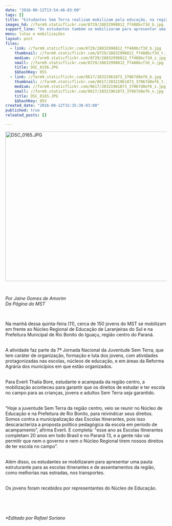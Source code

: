 ```yaml
---
date: "2016-08-12T13:54:46-03:00"
tags: []
title: "Estudantes Sem Terra realizam mobilizam pela educação, na região centro do PR"
images_hd: //farm9.staticflickr.com/8729/28832998812_ff488bcf3d_b.jpg
support_line: "Os estudantes também se mobilizaram para apresentar uma pauta estruturante para as escolas itinerantes e de assentamentos da região, como melhorias nas estradas, nos transportes."
menu: lutas e mobilizações
layout: post
files:
  - link: //farm9.staticflickr.com/8729/28832998812_ff488bcf3d_b.jpg
    thumbnail: //farm9.staticflickr.com/8729/28832998812_ff488bcf3d_t.jpg
    medium: //farm9.staticflickr.com/8729/28832998812_ff488bcf3d_z.jpg
    small: //farm9.staticflickr.com/8729/28832998812_ff488bcf3d_n.jpg
    title: DSC_0156.JPG
    $$hashKey: 05S
  - link: //farm9.staticflickr.com/8617/28321961873_37067d8ef6_b.jpg
    thumbnail: //farm9.staticflickr.com/8617/28321961873_37067d8ef6_t.jpg
    medium: //farm9.staticflickr.com/8617/28321961873_37067d8ef6_z.jpg
    small: //farm9.staticflickr.com/8617/28321961873_37067d8ef6_n.jpg
    title: DSC_0165.JPG
    $$hashKey: 05V
created_date: "2016-08-12T15:35:38-03:00"
published: true
releated_posts: []

---
```

<p><img alt="DSC_0165.JPG" height="466" src="//farm9.staticflickr.com/8617/28321961873_37067d8ef6_b.jpg" width="700" /></p>

<p>&nbsp;</p>

<p><em>Por Jaine Gomes de Amorim<br />
Da P&aacute;gina do MST</em></p>

<p>&nbsp;</p>

<p>Na manh&atilde; dessa quinta-feira (11), cerca de 150 jovens do MST se mobilizam em frente ao N&uacute;cleo Regional de Educa&ccedil;&atilde;o de Laranjeiras do Sul e na Prefeitura Municipal de Rio Bonito do Igua&ccedil;u, regi&atilde;o centro do Paran&aacute;.</p>

<p><br />
A atividade faz parte da 7&ordf; Jornada Nacional da Juventude Sem Terra, que tem car&aacute;ter de organiza&ccedil;&atilde;o, forma&ccedil;&atilde;o e luta dos jovens, com atividades protagonizadas nas escolas, n&uacute;cleos de educa&ccedil;&atilde;o, e em &aacute;reas da Reforma Agr&aacute;ria dos munic&iacute;pios em que est&atilde;o organizados.</p>

<p><br />
Para Everli Thalia Bore, estudante e acampada da regi&atilde;o centro, a mobiliza&ccedil;&atilde;o aconteceu para garantir que os direitos de estudar e ter escola no campo para as crian&ccedil;as, jovens e adultos Sem Terra seja garantido.</p>

<p><br />
&ldquo;Hoje a juventude Sem Terra da regi&atilde;o centro, veio se reunir no N&uacute;cleo de Educa&ccedil;&atilde;o e na Prefeitura de Rio Bonito, para reivindicar seus direitos. Somos contra a municipaliza&ccedil;&atilde;o das Escolas Itinerantes, pois isso descaracteriza a proposta pol&iacute;tico pedag&oacute;gica da escola em per&iacute;odo de acampamento&rdquo;, afirma Everli. E completa: &quot;esse ano as Escolas Itinerantes completam 20 anos em todo Brasil e no Paran&aacute; 13, e a gente n&atilde;o vai permitir que nem o governo e nem o N&uacute;cleo Regional tirem nossos direitos de ter escola no campo&rdquo;.</p>

<p><br />
Al&eacute;m disso, os estudantes se mobilizaram para apresentar uma pauta estruturante para as escolas itinerantes e de assentamentos da regi&atilde;o, como melhorias nas estradas, nos transportes.</p>

<p><br />
Os jovens foram recebidos por representantes do N&uacute;cleo de Educa&ccedil;&atilde;o.</p>

<p>&nbsp;</p>

<p>&nbsp;</p>

<p><em>*Editado por Rafael Soriano</em></p>
